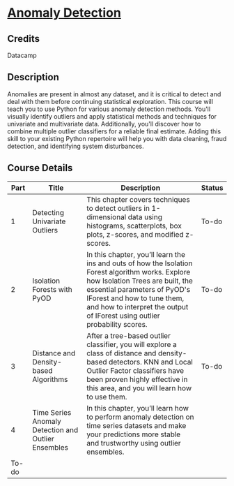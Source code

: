 # [Anomaly Detection](https://app.datacamp.com/learn/courses/anomaly-detection-in-python)

## Credits

Datacamp

## Description

Anomalies are present in almost any dataset, and it is critical to detect and deal with them before continuing statistical exploration. This course will teach you to use Python for various anomaly detection methods. You'll visually identify outliers and apply statistical methods and techniques for univariate and multivariate data. Additionally, you'll discover how to combine multiple outlier classifiers for a reliable final estimate. Adding this skill to your existing Python repertoire will help you with data cleaning, fraud detection, and identifying system disturbances.

## Course Details

| Part | Title | Description | Status |
|------|-------|---------------|--------|
| 1 | Detecting Univariate Outliers | This chapter covers techniques to detect outliers in 1-dimensional data using histograms, scatterplots, box plots, z-scores, and modified z-scores. | To-do |
| 2 | Isolation Forests with PyOD | In this chapter, you’ll learn the ins and outs of how the Isolation Forest algorithm works. Explore how Isolation Trees are built, the essential parameters of PyOD's IForest and how to tune them, and how to interpret the output of IForest using outlier probability scores. | To-do |
| 3 | Distance and Density-based Algorithms | After a tree-based outlier classifier, you will explore a class of distance and density-based detectors. KNN and Local Outlier Factor classifiers have been proven highly effective in this area, and you will learn how to use them. | To-do |
| 4 | Time Series Anomaly Detection and Outlier Ensembles | In this chapter, you’ll learn how to perform anomaly detection on time series datasets and make your predictions more stable and trustworthy using outlier ensembles.
 | To-do | 